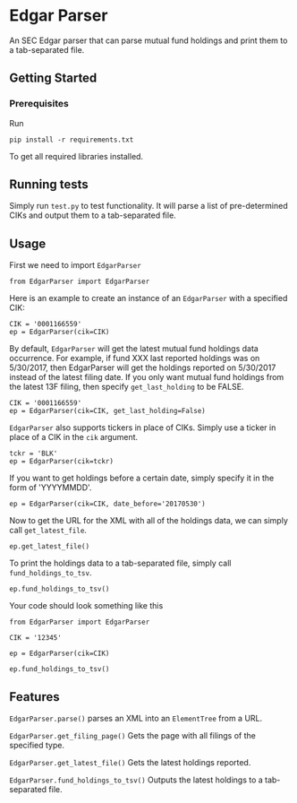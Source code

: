 # Edgar Parser

An SEC Edgar parser that can parse mutual fund holdings and print them to a tab-separated file.

## Getting Started

### Prerequisites

Run 

```
pip install -r requirements.txt
```

To get all required libraries installed.

## Running tests

Simply run `test.py` to test functionality.  It will parse a list of pre-determined CIKs and output them to a tab-separated file.

## Usage

First we need to import `EdgarParser`

```
from EdgarParser import EdgarParser
```

Here is an example to create an instance of an `EdgarParser` with a specified CIK:

```
CIK = '0001166559'
ep = EdgarParser(cik=CIK)
```

By default, `EdgarParser` will get the latest mutual fund holdings data occurrence.  For example, if fund XXX last reported holdings was on 5/30/2017, then EdgarParser will get the holdings reported on 5/30/2017 instead of the latest filing date.
If you only want mutual fund holdings from the latest 13F filing, then specify `get_last_holding` to be FALSE.

```
CIK = '0001166559'
ep = EdgarParser(cik=CIK, get_last_holding=False)
```

`EdgarParser` also supports tickers in place of CIKs.  Simply use a ticker in place of a CIK in the `cik` argument.

```
tckr = 'BLK'
ep = EdgarParser(cik=tckr)
```

If you want to get holdings before a certain date, simply specify it in the form of 'YYYYMMDD'.

```
ep = EdgarParser(cik=CIK, date_before='20170530')
```

Now to get the URL for the XML with all of the holdings data, we can simply call `get_latest_file`.

```
ep.get_latest_file()
```

To print the holdings data to a tab-separated file, simply call `fund_holdings_to_tsv`.

```
ep.fund_holdings_to_tsv()
```

Your code should look something like this

```
from EdgarParser import EdgarParser

CIK = '12345'

ep = EdgarParser(cik=CIK)

ep.fund_holdings_to_tsv()
```

## Features

`EdgarParser.parse()` parses an XML into an `ElementTree` from a URL.

`EdgarParser.get_filing_page()` Gets the page with all filings of the specified type.

`EdgarParser.get_latest_file()` Gets the latest holdings reported.

`EdgarParser.fund_holdings_to_tsv()` Outputs the latest holdings to a tab-separated file.